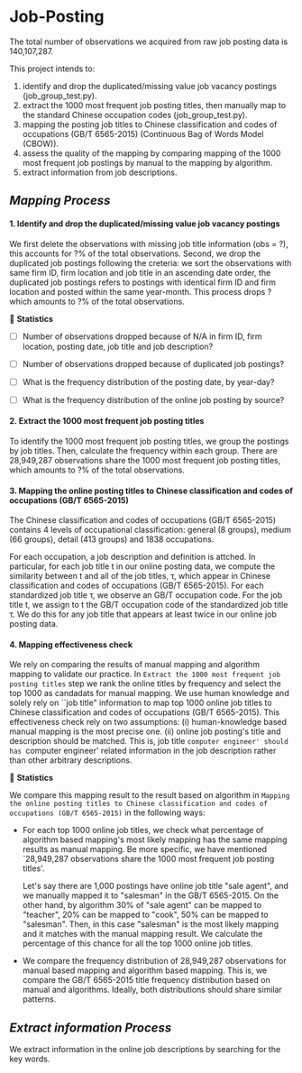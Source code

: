 # Job-Posting
The total number of observations we acquired from raw job posting data is 140,107,287.

This project intends to:
1. identify and drop the duplicated/missing value job vacancy postings (job_group_test.py).
2. extract the 1000 most frequent job posting titles, then manually map to the standard Chinese occupation codes (job_group_test.py). 
3. mapping the posting job titles to Chinese classification and codes of occupations (GB/T 6565-2015) (Continuous Bag of Words Model (CBOW)).
4. assess the quality of the mapping by comparing mapping of the 1000 most frequent job postings by manual to the mapping by algorithm. 
5. extract information from job descriptions. 

## ***Mapping Process***

#### 1. **Identify and drop the duplicated/missing value job vacancy postings**
We first delete the observations with missing job title information (obs = ?), this accounts for ?% of the total observations. 
Second, we drop the duplicated job postings following the creteria: we sort the observations with same firm ID, firm location and job title in an ascending date order, the duplicated job postings refers to postings with identical firm ID and firm location and posted within the same year-month. This process drops ? which amounts to ?% of the total observations.

:tada: **Statistics**
- [ ] Number of observations dropped because of N/A in firm ID, firm location, posting date, job title and job description?
- [ ] Number of observations dropped because of duplicated job postings?
- [ ] What is the frequency distribution of the posting date, by year-day?
- [ ] What is the frequency distribution of the online job posting by source?


#### 2. **Extract the 1000 most frequent job posting titles**
To identify the 1000 most frequent job posting titles, we group the postings by job titles. Then, calculate the frequency within each group. There are 28,949,287 observations share the 1000 most frequent job posting titles, which amounts to ?% of the total observations.



#### 3. **Mapping the online posting titles to Chinese classification and codes of occupations (GB/T 6565-2015)**
The Chinese classification and codes of occupations (GB/T 6565-2015) contains 4 levels of occupational classification: general (8 groups), medium (66 groups), detail (413 groups) and 1838 occupations. 

For each occupation, a job description and definition is attched. In particular, for each job title t in our online posting data, we compute the similarity between t and all of the job titles, τ, which appear in Chinese classification and codes of occupations (GB/T 6565-2015). For each standardized job title τ, we observe an GB/T occupation code. For the job title t, we assign to t the GB/T occupation code of the standardized job title τ. We do this for any job title that appears at least twice in our online job posting data. 



#### 4. **Mapping effectiveness check**
We rely on comparing the results of manual mapping and algorithm mapping to validate our practice. In `Extract the 1000 most frequent job posting titles` step we rank the online titles by frequency and select the top 1000 as candadats for manual mapping. We use human knowledge and solely rely on ``job title" information to map top 1000 online job titles to Chinese classification and codes of occupations (GB/T 6565-2015). This effectiveness check rely on two assumptions: (i) human-knowledge based manual mapping is the most precise one. (ii) online job posting's title and description should be matched. This is, job title `computer engineer' should has `computer engineer' related information in the job description rather than other arbitrary descriptions. 

:tada: **Statistics**

We compare this mapping result to the result based on algorithm in `Mapping the online posting titles to Chinese classification and codes of occupations (GB/T 6565-2015)` in the following ways:

- For each top 1000 online job titles, we check what percentage of algorithm based mapping's most likely mapping has the same mapping results as manual mapping. Be more specific, we have mentioned `28,949,287 observations share the 1000 most frequent job posting titles'. 

  Let's say there are 1,000 postings have online job title "sale agent", and we manually mapped it to "salesman" in the GB/T 6565-2015. On the other hand, by algorithm 30% of "sale agent" can be mapped to "teacher", 20% can be mapped to "cook", 50% can be mapped to "salesman". Then, in this case "salesman" is the most likely mapping and it matches with the manual mapping result. We calculate the percentage of this chance for all the top 1000 online job titles. 

- We compare the frequency distribution of 28,949,287 observations for manual based mapping and algorithm based mapping. This is, we compare the GB/T 6565-2015 title frequency distribution based on manual and algorithms. Ideally, both distributions should share similar patterns. 





## ***Extract information Process***
We extract information in the online job descriptions by searching for the key words.


